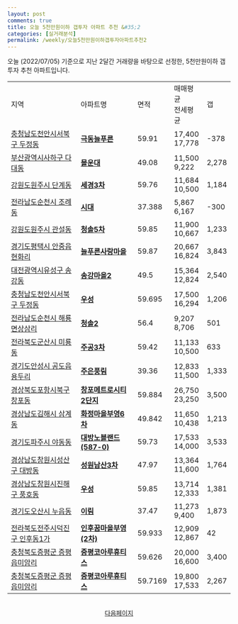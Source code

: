 ```yaml
---
layout: post
comments: true
title: 오늘 5천만원이하 갭투자 아파트 추천 &#35;2
categories: [실거래분석]
permalink: /weekly/오늘5천만원이하갭투자아파트추천2
---
```


오늘 (2022/07/05) 기준으로 지난 2달간 거래량을 바탕으로 선정한,
5천만원이하 갭투자 추천 아파트입니다.

<table class="sortable">
  <tr>
    <td>지역</td>
    <td>아파트명</td>
    <td>면적</td>
    <td>매매평균<br>전세평균</td>
    <td>갭</td>
  </tr>

  <tr class="item">
    <td><a href="/apt/충청남도천안시서북구두정동">충청남도천안시서북구 두정동</a></td>
    <td style="font-weight: bold;"><a href="/apt/충청남도천안시서북구두정동극동늘푸른">극동늘푸른</a></td>
    <td>59.91</td>
    <td>17,400<br>17,778</td>
    <td>-378</td>
  </tr>

  <tr class="item">
    <td><a href="/apt/부산광역시사하구다대동">부산광역시사하구 다대동</a></td>
    <td style="font-weight: bold;"><a href="/apt/부산광역시사하구다대동몰운대">몰운대</a></td>
    <td>49.08</td>
    <td>11,500<br>9,222</td>
    <td>2,278</td>
  </tr>

  <tr class="item">
    <td><a href="/apt/강원도원주시단계동">강원도원주시 단계동</a></td>
    <td style="font-weight: bold;"><a href="/apt/강원도원주시단계동세경3차">세경3차</a></td>
    <td>59.76</td>
    <td>11,684<br>10,500</td>
    <td>1,184</td>
  </tr>

  <tr class="item">
    <td><a href="/apt/전라남도순천시조례동">전라남도순천시 조례동</a></td>
    <td style="font-weight: bold;"><a href="/apt/전라남도순천시조례동시대">시대</a></td>
    <td>37.388</td>
    <td>5,867<br>6,167</td>
    <td>-300</td>
  </tr>

  <tr class="item">
    <td><a href="/apt/강원도원주시관설동">강원도원주시 관설동</a></td>
    <td style="font-weight: bold;"><a href="/apt/강원도원주시관설동청솔5차">청솔5차</a></td>
    <td>59.85</td>
    <td>11,900<br>10,667</td>
    <td>1,233</td>
  </tr>

  <tr class="item">
    <td><a href="/apt/경기도평택시안중읍현화리">경기도평택시 안중읍현화리</a></td>
    <td style="font-weight: bold;"><a href="/apt/경기도평택시안중읍현화리늘푸른사랑마을">늘푸른사랑마을</a></td>
    <td>59.87</td>
    <td>20,667<br>16,824</td>
    <td>3,843</td>
  </tr>

  <tr class="item">
    <td><a href="/apt/대전광역시유성구송강동">대전광역시유성구 송강동</a></td>
    <td style="font-weight: bold;"><a href="/apt/대전광역시유성구송강동송강마을2">송강마을2</a></td>
    <td>49.5</td>
    <td>15,364<br>12,824</td>
    <td>2,540</td>
  </tr>

  <tr class="item">
    <td><a href="/apt/충청남도천안시서북구두정동">충청남도천안시서북구 두정동</a></td>
    <td style="font-weight: bold;"><a href="/apt/충청남도천안시서북구두정동우성">우성</a></td>
    <td>59.695</td>
    <td>17,500<br>16,294</td>
    <td>1,206</td>
  </tr>

  <tr class="item">
    <td><a href="/apt/전라남도순천시해룡면상삼리">전라남도순천시 해룡면상삼리</a></td>
    <td style="font-weight: bold;"><a href="/apt/전라남도순천시해룡면상삼리청솔2">청솔2</a></td>
    <td>56.4</td>
    <td>9,207<br>8,706</td>
    <td>501</td>
  </tr>

  <tr class="item">
    <td><a href="/apt/전라북도군산시미룡동">전라북도군산시 미룡동</a></td>
    <td style="font-weight: bold;"><a href="/apt/전라북도군산시미룡동주공3차">주공3차</a></td>
    <td>59.42</td>
    <td>11,133<br>10,500</td>
    <td>633</td>
  </tr>

  <tr class="item">
    <td><a href="/apt/경기도안성시공도읍용두리">경기도안성시 공도읍용두리</a></td>
    <td style="font-weight: bold;"><a href="/apt/경기도안성시공도읍용두리주은풍림">주은풍림</a></td>
    <td>39.36</td>
    <td>12,833<br>11,500</td>
    <td>1,333</td>
  </tr>

  <tr class="item">
    <td><a href="/apt/경상북도포항시북구창포동">경상북도포항시북구 창포동</a></td>
    <td style="font-weight: bold;"><a href="/apt/경상북도포항시북구창포동창포메트로시티2단지">창포메트로시티2단지</a></td>
    <td>59.884</td>
    <td>26,750<br>23,250</td>
    <td>3,500</td>
  </tr>

  <tr class="item">
    <td><a href="/apt/경상남도김해시삼계동">경상남도김해시 삼계동</a></td>
    <td style="font-weight: bold;"><a href="/apt/경상남도김해시삼계동화정마을부영6차">화정마을부영6차</a></td>
    <td>49.842</td>
    <td>11,650<br>10,438</td>
    <td>1,213</td>
  </tr>

  <tr class="item">
    <td><a href="/apt/경기도파주시야동동">경기도파주시 야동동</a></td>
    <td style="font-weight: bold;"><a href="/apt/경기도파주시야동동대방노블랜드(587-0)">대방노블랜드(587-0)</a></td>
    <td>59.73</td>
    <td>17,533<br>14,000</td>
    <td>3,533</td>
  </tr>

  <tr class="item">
    <td><a href="/apt/경상남도창원시성산구대방동">경상남도창원시성산구 대방동</a></td>
    <td style="font-weight: bold;"><a href="/apt/경상남도창원시성산구대방동성원남산3차">성원남산3차</a></td>
    <td>47.97</td>
    <td>13,364<br>11,600</td>
    <td>1,764</td>
  </tr>

  <tr class="item">
    <td><a href="/apt/경상남도창원시진해구풍호동">경상남도창원시진해구 풍호동</a></td>
    <td style="font-weight: bold;"><a href="/apt/경상남도창원시진해구풍호동우성">우성</a></td>
    <td>59.85</td>
    <td>13,714<br>12,333</td>
    <td>1,381</td>
  </tr>

  <tr class="item">
    <td><a href="/apt/경기도오산시누읍동">경기도오산시 누읍동</a></td>
    <td style="font-weight: bold;"><a href="/apt/경기도오산시누읍동이림">이림</a></td>
    <td>37.47</td>
    <td>11,273<br>9,400</td>
    <td>1,873</td>
  </tr>

  <tr class="item">
    <td><a href="/apt/전라북도전주시덕진구인후동1가">전라북도전주시덕진구 인후동1가</a></td>
    <td style="font-weight: bold;"><a href="/apt/전라북도전주시덕진구인후동1가인후꿈마을부영(2차)">인후꿈마을부영(2차)</a></td>
    <td>59.933</td>
    <td>12,909<br>12,867</td>
    <td>42</td>
  </tr>

  <tr class="item">
    <td><a href="/apt/충청북도증평군증평읍미암리">충청북도증평군 증평읍미암리</a></td>
    <td style="font-weight: bold;"><a href="/apt/충청북도증평군증평읍미암리증평코아루휴티스">증평코아루휴티스</a></td>
    <td>59.626</td>
    <td>20,000<br>16,600</td>
    <td>3,400</td>
  </tr>

  <tr class="item">
    <td><a href="/apt/충청북도증평군증평읍미암리">충청북도증평군 증평읍미암리</a></td>
    <td style="font-weight: bold;"><a href="/apt/충청북도증평군증평읍미암리증평코아루휴티스">증평코아루휴티스</a></td>
    <td>59.7169</td>
    <td>19,800<br>17,533</td>
    <td>2,267</td>
  </tr>

  <tr>
      <script async src="https://pagead2.googlesyndication.com/pagead/js/adsbygoogle.js?client=ca-pub-3485438051770037"
          crossorigin="anonymous"></script>
      <ins class="adsbygoogle"
          style="display:block"
          data-ad-format="fluid"
          data-ad-layout-key="-fb+5w+4e-db+86"
          data-ad-client="ca-pub-3485438051770037"
          data-ad-slot="1827090281"></ins>
      <script>
          (adsbygoogle = window.adsbygoogle || []).push({});
      </script>
  </tr>

</table>
<br>
<center><a href="/weekly/오늘5천만원이하갭투자아파트추천3">다음페이지</a></center>
<br><br>
